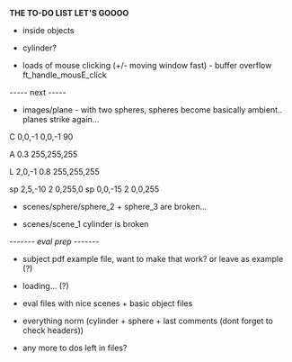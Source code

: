 
**THE TO-DO LIST LET'S GOOOO**


- inside objects

- cylinder?

 - loads of mouse clicking (+/- moving window fast) - buffer overflow ft_handle_mousE_click


 ----- next -----

- images/plane - with two spheres, spheres become basically ambient.. 
	planes strike again...

C              0,0,-1      0,0,-1     90

A               0.3      255,255,255

L               2,0,-1     0.8     255,255,255

sp              2,5,-10       2    0,255,0
sp               0,0,-15      2      0,0,255

 - scenes/sphere/sphere_2 + sphere_3 are broken...

 - scenes/scene_1 cylinder is broken



*------- eval prep -------*

- subject pdf example file, want to make that work? or leave as example (?)

- loading... (?)

- eval files with nice scenes + basic object files

- everything norm (cylinder + sphere + last comments (dont forget to check headers))

- any more to dos left in files?






